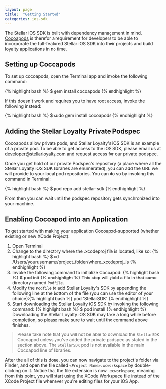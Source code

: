 ```yaml
---
layout: page
title:  "Getting Started"
categories: ios-sdk
---
```

The Stellar iOS SDK is built with dependency management in mind. [Cocoapods](http://www.cocoapods.org) is therefor a requirement for developers to be able to incorporate the full-featured Stellar iOS SDK into their projects and build loyalty applications in no time.

## Setting up Cocoapods

To set up cocoapods, open the Terminal app and invoke the following command:

{% highlight bash %}
$ gem install cocoapods
{% endhighlight %}

If this doesn't work and requires you to have root access, invoke the following instead:

{% highlight bash %}
$ sudo gem install cocoapods
{% endhighlight %}

## Adding the Stellar Loyalty Private Podspec

Cocoapods allow private pods, and Stellar Loyalty's iOS SDK is an example of a private pod. To be able to get access to the iOS SDK, please email us at [developer@stellarloyalty.com](developer@stellarloyalty.com) and request access for our private podspec.

Once you get hold of our private Podspec's repository (a place where all the Stellar Loyalty iOS SDK libraries are enumerated), you can add the URL we will provide to your local pod repositories. You can do so by invoking this command in Terminal:

{% highlight bash %}
$ pod repo add stellar-sdk <podspec URL that we will send you>
{% endhighlight %}

From then you can wait until the podspec repository gets synchronized into your machine.

## Enabling Cocoapod into an Application

To get started with making your application Cocoapod-supported (whether existing or new XCode Project):

1. Open Terminal
2. Change to the directory where the .xcodeproj file is located, like so: {% highlight bash %}
$ cd /Users/yourusername/project_folder/where_xcodeproj_is
{% endhighlight %}
3. Invoke the following command to initialize Cocoapod: {% highlight bash %}
$ pod init
{% endhighlight %} This step will yield a file in that same directory named `Podfile`.
4. Modify the `Podfile` to add Stellar Loyalty's SDK by appending the following line at the bottom of the file (you can use the editor of your choice):{% highlight bash %}
pod 'StellarSDK'
{% endhighlight %}
5. Start downloading the Stellar Loyalty iOS SDK by invoking the following command: {% highlight bash %}
$ pod install
{% endhighlight %} Downloading the Stellar Loyalty iOS SDK may take a long while before completion, so please make sure to wait until the command above finishes.

> Please take note that you will not be able to download the `StellarSDK`
> Cocoapod unless you've added the private podspec as stated in the section 
> above. The `StellarSDK` pod is not available in the main Cocoapod line of
> libraries.

After the all of this is done, you can now navigate to the project's folder via Finder, and open the file called `<Project Name>.xcworkspace` by double-clicking on it. Notice that the file extension is now `.xcworkspace`, meaning from this point, you will start using the XCode Workspace file instead of the XCode Project file whenever you're editing files for your iOS App.
